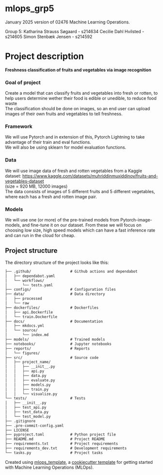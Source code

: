 # mlops_grp5

January 2025 version of 02476 Machine Learning Operations.

Group 5:
Katharina Strauss Søgaard - s214634
Cecilie Dahl Hvilsted - s214605
Simon Stenbæk Jensen - s214592

# Project description
**Freshness classification of fruits and vegetables via image recognition**

### Goal of project

Create a model that can classify fruits and vegetables into fresh or rotten, to help users determine wether their food is edible or unedible, to reduce food waste<br>
The classification should be done on images, so an end user can upload images of their own fruits and vegetables to tell freshness.

### Framework

We will use Pytorch and in extension of this, Pytorch Lightning to take advantage of their train and eval functions.<br>
We will also be using sklearn for model evaluation functions.

### Data

We will use image data of fresh and rotten vegetables from a Kaggle dataset:
https://www.kaggle.com/datasets/muhriddinmuxiddinov/fruits-and-vegetables-dataset<br>
(size = 920 MB, 12000 images)<br>
The data consists of images of 5 different fruits and 5 different vegetables, where each has a fresh and rotten image pair.

### Models

We will use one (or more) of the pre-trained models from Pytorch-image-models, and fine-tune it on our dataset. From these we will focus on choosing low size, high speed models which can have a fast inference rate and can run in the cloud for cheap.


## Project structure

The directory structure of the project looks like this:
```txt
├── .github/                  # Github actions and dependabot
│   ├── dependabot.yaml
│   └── workflows/
│       └── tests.yaml
├── configs/                  # Configuration files
├── data/                     # Data directory
│   ├── processed
│   └── raw
├── dockerfiles/              # Dockerfiles
│   ├── api.Dockerfile
│   └── train.Dockerfile
├── docs/                     # Documentation
│   ├── mkdocs.yml
│   └── source/
│       └── index.md
├── models/                   # Trained models
├── notebooks/                # Jupyter notebooks
├── reports/                  # Reports
│   └── figures/
├── src/                      # Source code
│   ├── project_name/
│   │   ├── __init__.py
│   │   ├── api.py
│   │   ├── data.py
│   │   ├── evaluate.py
│   │   ├── models.py
│   │   ├── train.py
│   │   └── visualize.py
└── tests/                    # Tests
│   ├── __init__.py
│   ├── test_api.py
│   ├── test_data.py
│   └── test_model.py
├── .gitignore
├── .pre-commit-config.yaml
├── LICENSE
├── pyproject.toml            # Python project file
├── README.md                 # Project README
├── requirements.txt          # Project requirements
├── requirements_dev.txt      # Development requirements
└── tasks.py                  # Project tasks
```


Created using [mlops_template](https://github.com/SkafteNicki/mlops_template),
a [cookiecutter template](https://github.com/cookiecutter/cookiecutter) for getting
started with Machine Learning Operations (MLOps).
